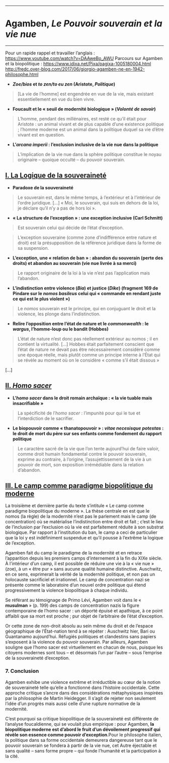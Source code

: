 ***
# Agamben, *Le Pouvoir souverain et la vie nue*
***
Pour un rapide rappel et travailler l’anglais : https://www.youtube.com/watch?v=DAAweBo_AWU 
Parcours sur Agamben et la biopolitique : https://www.idixa.net/Pixa/pagixa-1005180004.html
http://fredc.over-blog.com/2017/06/giorgio-agamben-ne-en-1942-philosophe.html

- ***Zoe/bios* et *to zen/to eu zen* (Aristote, *Politique*)**

>  [La vie de l’homme] est engendrée en vue de la vie, mais existant essentiellement en vue du bien vivre.

- **Foucault et le « seuil de modernité biologique » (*Volonté de savoir*)**

> L’homme, pendant des millénaires, est resté ce qu’il était pour Aristote : un animal vivant et de plus capable d’une existence politique ; l’homme moderne est un animal dans la politique duquel sa vie d’être vivant est en question. 

- **L’*arcana imperii* : l’exclusion inclusive de la vie nue dans la politique**

> L’implication de la vie nue dans la sphère politique constitue le noyau originaire – quoique occulté – du pouvoir souverain. 
## <u>I. La Logique de la souveraineté</u>

- **Paradoxe de la souveraineté** 

> Le souverain est, dans le même temps, à l’extérieur et à l’intérieur de l’ordre juridique. […] « Moi, le souverain, qui suis en dehors de la loi, je déclare qu’il n’y a pas de hors loi ». 

- **« La structure de l’exception » : une exception inclusive (Carl Schmitt)**

> Est souverain celui qui décide de l’état d’exception. 

> L’exception souveraine (comme zone d’indifférence entre nature et droit) est la présupposition de la référence juridique dans la forme de sa suspension. 

- **L’exception, une « relation de ban » : abandon du souverain (perte des droits) et abandon au souverain (vie nue livrée à sa merci)**

> Le rapport originaire de la loi à la vie n’est pas l’application mais l’abandon. 

- **L’indistinction entre violence (*Bia*) et justice (*Dike*) (fragment 169 de Pindare sur le *nomos basileus* celui qui « commande en rendant juste ce qui est le plus violent »)**

> Le *nomos* souverain est le principe, qui en conjuguant le droit et la violence, les plonge dans l’indistinction. 

- **Relire l’opposition entre l’état de nature et le *commonwealth* : le *wargus*, l’homme-loup ou le bandit (Hobbes)**

> L’état de nature n’est donc pas réellement extérieur au nomos ; il en contient la virtualité. […] Hobbes était parfaitement conscient que l’état de nature ne devait pas être nécessairement considéré comme une époque réelle, mais plutôt comme un principe interne à l’État qui se révèle au moment où on le considère « comme s’il était dissous »

[…]

## <u>II. <i>Homo sacer</i></u>

- **L’*homo sacer* dans le droit romain archaïque : « la vie tuable mais insacrifiable »**

> La spécificité de l’*homo sacer* : l’impunité pour qui le tue et l’interdiction de le sacrifier. 

- **Le biopouvoir comme « thanatopouvoir » : *vitae necesisque potestas* : le droit de mort du père sur ses enfants comme fondement du rapport politique**

> Le caractère sacré de la vie que l’on tente aujourd’hui de faire valoir, comme droit humain fondamental contre le pouvoir souverain, exprime au contraire, à l’origine, l’assujettissement de la vie à un pouvoir de mort, son exposition irrémédiable dans la relation d’abandon. 

## <u>III. Le camp comme paradigme biopolitique du moderne</u>


La troisième et dernière partie du texte s’intitule « Le camp comme paradigme biopolitique du moderne ». La thèse centrale en est que le nomos (la règle) de la modernité n’est pas le parlement mais le camp (de concentration) où se matérialise l’indistinction entre droit et fait ; c’est le lieu de l’inclusion par l’exclusion où la vie est parfaitement réduite à son substrat biologique. Par rapport à l’institution du ban, le camp a ceci de particulier que la loi y est indéfiniment suspendue et qu’il pousse à l’extrême la logique de l’exception.

Agamben fait du camp le paradigme de la modernité et en retrace l’apparition depuis les premiers camps d’internement à la fin du XIXe siècle. À l’intérieur d’un camp, il est possible de réduire une vie à la « vie nue » (zoe), à un « être pur » sans aucune qualité humaine distinctive. Auschwitz, en ce sens, exprimerait la vérité de la modernité politique, et non pas un holocauste sacrificiel et irrationnel. Le camp de concentration nazi se présente comme le laboratoire d’un nouvel ordre politique qui étend progressivement la violence biopolitique à chaque individu.

Se référant au témoignage de Primo Lévi, Agamben voit dans le « **musulman** » (p. 199) des camps de concentration nazis la figure contemporaine de l’homo sacer : un déporté épuisé et apathique, à ce point affaibli que sa mort est proche ; pur objet de l’arbitraire de l’état d’exception.

Or cette zone de non-droit absolu au sein même du droit et de l’espace géographique de l’État-nation tend à se répéter : Auschwitz hier, Bari ou Guantanamo aujourd’hui. Réfugiés politiques et clandestins sans papiers s’exposent à la violence du pouvoir souverain. Par ailleurs, Agamben souligne que l’homo sacer est virtuellement en chacun de nous, puisque les citoyens modernes sont tous – et désormais l’un par l’autre – sous l’emprise de la souveraineté d’exception.

### 7. Conclusion

Agamben exhibe une violence extrême et irréductible au cœur de la notion de souveraineté telle qu’elle a fonctionné dans l’histoire occidentale. Cette approche critique s’ancre dans des considérations métaphysiques inspirées par la philosophie de Martin Heidegger. Il s’agit de rejeter non seulement l’idée d’un progrès mais aussi celle d’une rupture normative de la modernité.

C’est pourquoi sa critique biopolitique de la souveraineté est différente de l’analyse foucaldienne, qui se voulait plus empirique : pour Agamben, **la biopolitique moderne est d’abord le fruit d’un dévoilement progressif qui révèle son essence comme pouvoir d’exception**.Pour le philosophe italien, la politique dans sa forme occidentale demeurera dangereuse tant que le pouvoir souverain se fondera à partir de la vie nue, cet Autre éjectable et sans qualité – sans forme propre – qui fonde l’humanité et la participation à la cité.